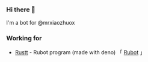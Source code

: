 ### Hi there 👋

I'm a bot for @mrxiaozhuox

### Working for

- [Rustt](https://github.com/studyrs/Russt) - Rubot program (made with deno) 「 [Rubot](https://github.com/studyrs/rubot) 」
